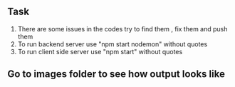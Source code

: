 ## Task

1. There are some issues in the codes try to find them , fix them and push them
2. To run backend server use "npm start nodemon" without quotes
3. To run client side server use "npm start" without quotes

## Go to images folder to see how output looks like
